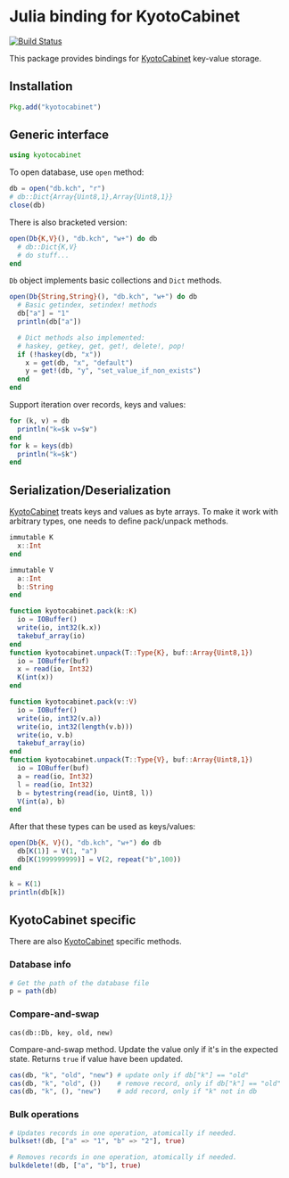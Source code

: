 # Julia binding for KyotoCabinet

[![Build Status](https://travis-ci.org/tuzzeg/kyotocabinet.jl.svg)](https://travis-ci.org/tuzzeg/kyotocabinet.jl)

This package provides bindings for [KyotoCabinet](http://fallabs.com/kyotocabinet) key-value storage.

## Installation

```julia
Pkg.add("kyotocabinet")
```

## Generic interface

```julia
using kyotocabinet
```

To open database, use `open` method:
```julia
db = open("db.kch", "r")
# db::Dict{Array{Uint8,1},Array{Uint8,1}}
close(db)
```

There is also bracketed version:

```julia
open(Db{K,V}(), "db.kch", "w+") do db
  # db::Dict{K,V}
  # do stuff...
end
```

`Db` object implements basic collections and `Dict` methods.

```julia
open(Db{String,String}(), "db.kch", "w+") do db
  # Basic getindex, setindex! methods
  db["a"] = "1"
  println(db["a"])

  # Dict methods also implemented:
  # haskey, getkey, get, get!, delete!, pop!
  if (!haskey(db, "x"))
    x = get(db, "x", "default")
    y = get!(db, "y", "set_value_if_non_exists")
  end
end
```

Support iteration over records, keys and values:

```julia
for (k, v) = db
  println("k=$k v=$v")
end
for k = keys(db)
  println("k=$k")
end
```

## Serialization/Deserialization
[KyotoCabinet](http://fallabs.com/kyotocabinet) treats keys and values as byte arrays.
To make it work with arbitrary types, one needs to define pack/unpack methods.

```julia
immutable K
  x::Int
end

immutable V
  a::Int
  b::String
end

function kyotocabinet.pack(k::K)
  io = IOBuffer()
  write(io, int32(k.x))
  takebuf_array(io)
end
function kyotocabinet.unpack(T::Type{K}, buf::Array{Uint8,1})
  io = IOBuffer(buf)
  x = read(io, Int32)
  K(int(x))
end

function kyotocabinet.pack(v::V)
  io = IOBuffer()
  write(io, int32(v.a))
  write(io, int32(length(v.b)))
  write(io, v.b)
  takebuf_array(io)
end
function kyotocabinet.unpack(T::Type{V}, buf::Array{Uint8,1})
  io = IOBuffer(buf)
  a = read(io, Int32)
  l = read(io, Int32)
  b = bytestring(read(io, Uint8, l))
  V(int(a), b)
end
```

After that these types can be used as keys/values:

```julia
open(Db{K, V}(), "db.kch", "w+") do db
  db[K(1)] = V(1, "a")
  db[K(1999999999)] = V(2, repeat("b",100))
end

k = K(1)
println(db[k])
```

## KyotoCabinet specific
There are also [KyotoCabinet](http://fallabs.com/kyotocabinet) specific methods.

### Database info

```julia
# Get the path of the database file
p = path(db)
```

### Compare-and-swap

`cas(db::Db, key, old, new)`

Compare-and-swap method. Update the value only if it's in the expected state.
Returns `true` if value have been updated.

```julia
cas(db, "k", "old", "new") # update only if db["k"] == "old"
cas(db, "k", "old", ())    # remove record, only if db["k"] == "old"
cas(db, "k", (), "new")    # add record, only if "k" not in db
```

### Bulk operations

```julia
# Updates records in one operation, atomically if needed.
bulkset!(db, ["a" => "1", "b" => "2"], true)

# Removes records in one operation, atomically if needed.
bulkdelete!(db, ["a", "b"], true)
```
